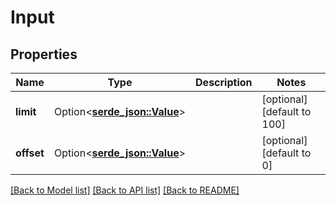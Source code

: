 # Input

## Properties

Name | Type | Description | Notes
------------ | ------------- | ------------- | -------------
**limit** | Option<[**serde_json::Value**](.md)> |  | [optional][default to 100]
**offset** | Option<[**serde_json::Value**](.md)> |  | [optional][default to 0]

[[Back to Model list]](../README.md#documentation-for-models) [[Back to API list]](../README.md#documentation-for-api-endpoints) [[Back to README]](../README.md)



